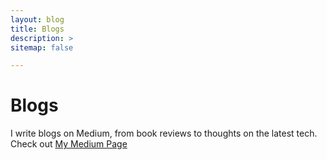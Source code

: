 ```yaml
---
layout: blog
title: Blogs
description: >
sitemap: false

---
```

# Blogs

I write blogs on Medium, from book reviews to thoughts on the latest tech. Check out <a href="https://jackyangzzh.medium.com/" target="_blank">My Medium Page</a>

